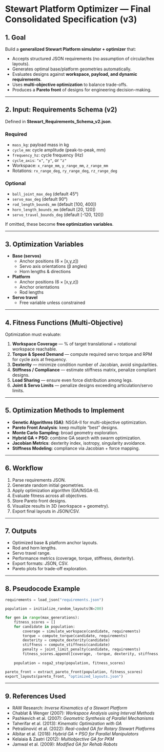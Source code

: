 # Stewart Platform Optimizer — Final Consolidated Specification (v3)

## 1. Goal
Build a **generalized Stewart Platform simulator + optimizer** that:  
- Accepts structured JSON requirements (no assumption of circular/hex layouts).  
- Generates optimal base/platform geometries automatically.  
- Evaluates designs against **workspace, payload, and dynamic requirements**.  
- Uses **multi-objective optimization** to balance trade-offs.  
- Produces a **Pareto front** of designs for engineering decision-making.  

---

## 2. Input: Requirements Schema (v2)
Defined in **Stewart_Requirements_Schema_v2.json**.  

### Required
- `mass_kg`: payload mass in kg  
- `cycle_mm`: cycle amplitude (peak-to-peak, mm)  
- `frequency_hz`: cycle frequency (Hz)  
- `cycle_axis`: `"x"`, `"y"`, or `"z"`  
- Workspace: `x_range_mm`, `y_range_mm`, `z_range_mm`  
- Rotations: `rx_range_deg`, `ry_range_deg`, `rz_range_deg`  

### Optional
- `ball_joint_max_deg` (default 45°)  
- `servo_max_deg` (default 90°)  
- `rod_length_bounds_mm` (default [100, 400])  
- `horn_length_bounds_mm` (default [20, 120])  
- `servo_travel_bounds_deg` (default [-120, 120])  

If omitted, these become **free optimization variables**.  

---

## 3. Optimization Variables
- **Base (servos)**  
  - Anchor positions (6 × [x,y,z])  
  - Servo axis orientations (β angles)  
  - Horn lengths & directions  
- **Platform**  
  - Anchor positions (6 × [x,y,z])  
  - Anchor orientations  
  - Rod lengths  
- **Servo travel**  
  - Free variable unless constrained  

---

## 4. Fitness Functions (Multi-Objective)
Optimization must evaluate:  

1. **Workspace Coverage** — % of target translational + rotational workspace reachable.  
2. **Torque & Speed Demand** — compute required servo torque and RPM for cycle axis at frequency.  
3. **Dexterity** — minimize condition number of Jacobian, avoid singularities.  
4. **Stiffness / Compliance** — estimate stiffness matrix, penalize compliant designs.  
5. **Load Sharing** — ensure even force distribution among legs.  
6. **Joint & Servo Limits** — penalize designs exceeding articulation/servo limits.  

---

## 5. Optimization Methods to Implement
- **Genetic Algorithms (GA)**: NSGA-II for multi-objective optimization.  
- **Pareto Front Analysis**: keep multiple “best” designs.  
- **Monte Carlo Sampling**: broad geometry exploration.  
- **Hybrid GA + PSO**: combine GA search with swarm optimization.  
- **Jacobian Metrics**: dexterity index, isotropy, singularity avoidance.  
- **Stiffness Modeling**: compliance via Jacobian + force mapping.  

---

## 6. Workflow
1. Parse requirements JSON.  
2. Generate random initial geometries.  
3. Apply optimization algorithm (GA/NSGA-II).  
4. Evaluate fitness across all objectives.  
5. Store Pareto front designs.  
6. Visualize results in 3D (workspace + geometry).  
7. Export final layouts in JSON/CSV.  

---

## 7. Outputs
- Optimized base & platform anchor layouts.  
- Rod and horn lengths.  
- Servo travel range.  
- Performance metrics (coverage, torque, stiffness, dexterity).  
- Export formats: JSON, CSV.  
- Pareto plots for trade-off exploration.  

---

## 8. Pseudocode Example

```python
requirements = load_json("requirements.json")

population = initialize_random_layouts(N=200)

for gen in range(max_generations):
    fitness_scores = []
    for candidate in population:
        coverage = simulate_workspace(candidate, requirements)
        torque = compute_torque(candidate, requirements)
        dexterity = compute_dexterity(candidate)
        stiffness = compute_stiffness(candidate)
        penalty = joint_limit_penalty(candidate, requirements)
        fitness_scores.append([coverage, -torque, dexterity, stiffness, -penalty])
    
    population = nsga2_step(population, fitness_scores)

pareto_front = extract_pareto_front(population, fitness_scores)
export_layouts(pareto_front, "optimized_layouts.json")
```

---

## 9. References Used
- RAW Research: *Inverse Kinematics of a Stewart Platform*  
- Chablat & Wenger (2007): *Workspace Analysis using Interval Methods*  
- Pashkevich et al. (2007): *Geometric Synthesis of Parallel Mechanisms*  
- Taherifar et al. (2013): *Kinematic Optimization with GA*  
- Petrašinović et al. (2022): *Real-coded GA for Rotary Stewart Platforms*  
- Albitar et al. (2018): *Hybrid GA + PSO for Parallel Manipulators*  
- Kelaiaia & Zaatri (2012): *Multiobjective GA for PKM*  
- Jamwal et al. (2009): *Modified GA for Rehab Robots*  
